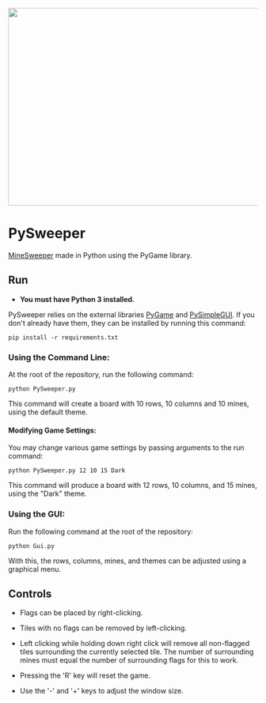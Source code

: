 <p align="center">
  <img src="demo.gif" width=600 height=400>
</p>

# PySweeper

[MineSweeper](https://en.wikipedia.org/wiki/Minesweeper_(video_game)) made in Python using the PyGame library.

## Run

* **You must have Python 3 installed.**

PySweeper relies on the external libraries [PyGame](https://www.pygame.org) and [PySimpleGUI](https://www.pysimplegui.org). If you don't already have them, they can be installed by running this command:

```
pip install -r requirements.txt
```

### Using the Command Line:

At the root of the repository, run the following command:
```
python PySweeper.py
```
This command will create a board with 10 rows, 10 columns and 10 mines, using the default theme.

#### Modifying Game Settings:

You may change various game settings by passing arguments to the run command:
```
python PySweeper.py 12 10 15 Dark
```
This command will produce a board with 12 rows, 10 columns, and 15 mines, using the "Dark" theme.

### Using the GUI:

Run the following command at the root of the repository:
```
python Gui.py
```
With this, the rows, columns, mines, and themes can be adjusted using a graphical menu.

## Controls

* Flags can be placed by right-clicking.
* Tiles with no flags can be removed by left-clicking.
* Left clicking while holding down right click will remove all non-flagged tiles surrounding the currently selected tile. The number of surrounding mines must equal the number of surrounding flags for this to work.

* Pressing the 'R' key will reset the game.
* Use the '-' and '+' keys to adjust the window size.
